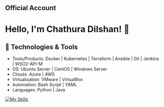 ## Official Account
# Hello, I'm Chathura Dilshan! 👋

## 🔧 Technologies & Tools
- Tools/Products: Docker | Kubernetes | Terraform | Ansible | Git | Jenkins | WSO2-API-M 
- OS: Ubuntu Server | CentOS | Windows Server
- Clouds: Azure | AWS
- Virtualization: VMware | VirtualBox
- Automation: Bash Script | YAML
- Languages: Python | Java

[![My Skills](https://skillicons.dev/icons?i=docker,git,kubernetes,jenkins,ansible,terraform,azure,aws,linux,kali,ubuntu,vim,bash,nginx,python,flask,html,css,js,vscode,pycharm,idea)](https://skillicons.dev)
